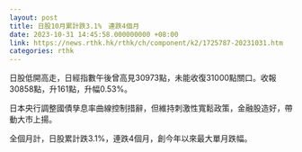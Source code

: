```yaml
---
layout: post
title: 日股10月累計跌3.1%　連跌4個月
date: 2023-10-31 14:45:58.000000000 +08:00
link: https://news.rthk.hk/rthk/ch/component/k2/1725787-20231031.htm
categories: rthk
---
```


日股低開高走，日經指數午後曾高見30973點，未能收復31000點關口。收報30858點，升161點，升幅0.53%。

日本央行調整國債孳息率曲線控制措辭，但維持刺激性寬鬆政策，金融股造好，帶動大市上揚。

全個月計，日股累計跌3.1%，連跌4個月，創今年以來最大單月跌幅。
